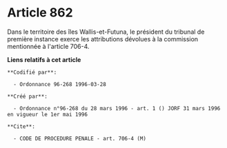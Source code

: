 # Article 862

Dans le territoire des îles Wallis-et-Futuna, le président du tribunal de première instance exerce les attributions dévolues
à la commission mentionnée à l'article 706-4.

**Liens relatifs à cet article**

	**Codifié par**:

	  - Ordonnance 96-268 1996-03-28

	**Créé par**:

	  - Ordonnance n°96-268 du 28 mars 1996 - art. 1 () JORF 31 mars 1996 en vigueur le 1er mai 1996

	**Cite**:

	  - CODE DE PROCEDURE PENALE - art. 706-4 (M)
